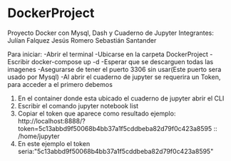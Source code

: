 # DockerProject
Proyecto Docker con Mysql, Dash y Cuaderno de Jupyter
Integrantes:
Julían Falquez
Jesús Romero
Sebastián Santander

Para iniciar:
-Abrir el terminal
-Ubicarse en la carpeta DockerProject
-Escribir docker-compose up -d
-Esperar que se descarguen todas las imagenes
-Asegurarse de tener el puerto 3306 sin usar(Este puerto sera usado por Mysql)
-Al abrir el cuaderno de jupyter se requerira un Token, para acceder a el primero debemos
 1. En el container donde esta ubicado el cuaderno de jupyter abrir el CLI
 2. Escribir el comando jupyter notebook list
 3. Copiar el token que aparece como resultado   ejemplo: http://localhost:8888/?token=5c13abbd9f50068b4bb37a1f5cddbeba82d79f0c423a8595 :: /home/jupyter
 4. En este ejemplo el token seria:"5c13abbd9f50068b4bb37a1f5cddbeba82d79f0c423a8595"
